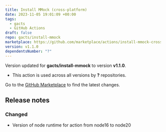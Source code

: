 ```yaml
---
title: Install MMock (cross-platform)
date: 2023-11-05 19:01:09 +00:00
tags:
  - gacts
  - GitHub Actions
draft: false
repo: gacts/install-mmock
marketplace: https://github.com/marketplace/actions/install-mmock-cross-platform
version: v1.1.0
dependentsNumber: "?"
---
```



Version updated for **gacts/install-mmock** to version **v1.1.0**.
- This action is used across all versions by **?** repositories.

Go to the [GitHub Marketplace](https://github.com/marketplace/actions/install-mmock-cross-platform) to find the latest changes.

## Release notes

### Changed

- Version of node runtime for action from node16 to node20
